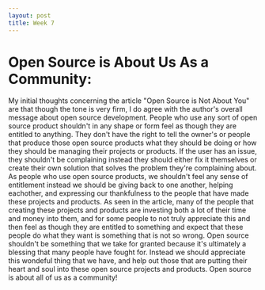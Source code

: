```yaml
---
layout: post
title: Week 7
---
```




# Open Source is About Us As a Community:

My initial thoughts concerning the article "Open Source is Not About You" are that though the tone is very firm, I do agree with the author's overall message about open source development. People who use any sort of open source product shouldn't in any shape or form feel as though they are entitled to anything. They don't have the right to tell the owner's or people that produce those open source products what they should be doing or how they should be managing their projects or products. If the user has an issue, they shouldn't be complaining instead they should either fix it themselves or create their own solution that solves the problem they're complaining about. As people who use open source products, we shouldn't feel any sense of entitlement instead we should be giving back to one another, helping eachother, and expressing our thankfulness to the people that have made these projects and products. As seen in the article, many of the people that creating these projects and products are investing both a lot of their time and money into them, and for some people to not truly appreciate this and then feel as though they are entitled to something and expect that these people do what they want is something that is not so wrong. Open source shouldn't be something that we take for granted because it's ultimately a blessing that many people have fought for. Instead we should appreciate this wondeful thing that we have, and help out those that are putting their heart and soul into these open source projects and products. Open source is about all of us as a community!